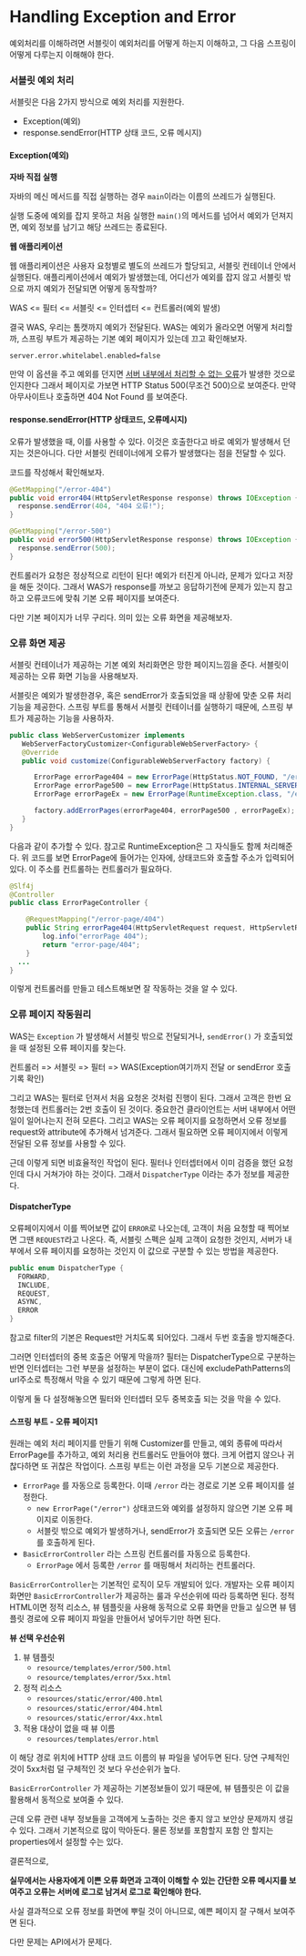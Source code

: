 # Handling Exception and Error 



예외처리를 이해하려면 서블릿이 예외처리를 어떻게 하는지 이해하고, 그 다음 스프링이 어떻게 다루는지 이해해야 한다.



### 서블릿 예외 처리

서블릿은 다음 2가지 방식으로 예외 처리를 지원한다.

- Exception(예외)
- response.sendError(HTTP 상태 코드, 오류 메시지)



#### Exception(예외)

**자바 직접 실행**

자바의 메신 메서드를 직접 실행하는 경우 `main`이라는 이름의 쓰레드가 실행된다.

실행 도중에 예외를 잡지 못하고 처음 실행한 `main()`의 메서드를 넘어서 예외가 던져지면, 예외 정보를 남기고 해당 쓰레드는 종료된다.



**웹 애플리케이션**

웹 애플리케이션은 사용자 요청별로 별도의 쓰레드가 할당되고, 서블릿 컨테이너 안에서 실행된다. 애플리케이션에서 예외가 발생했는데, 어디선가 예외를 잡지 않고 서블릿 밖으로 까지 예외가 전달되면 어떻게 동작할까?

WAS <= 필터 <= 서블릿 <= 인터셉터 <= 컨트롤러(예외 발생)

결국 WAS, 우리는 톰캣까지 예외가 전달된다. WAS는 예외가 올라오면 어떻게 처리할까, 스프링 부트가 제공하는 기본 예외 페이지가 있는데 끄고 확인해보자.

```properties
server.error.whitelabel.enabled=false
```

만약 이 옵션을 주고 예외를 던지면 <u>서버 내부에서 처리할 수 없는 오류</u>가 발생한 것으로 인지한다 그래서 페이지로 가보면 HTTP Status 500(무조건 500)으로 보여준다. 만약 아무사이트나 호출하면 404 Not Found 를 보여준다.



#### response.sendError(HTTP 상태코드, 오류메시지)

오류가 발생했을 때, 이를 사용할 수 있다. 이것은 호출한다고 바로 예외가 발생해서 던지는 것은아니다. 다만 서블릿 컨테이너에게 오류가 발생했다는 점을 전달할 수 있다.

코드를 작성해서 확인해보자.

```java
@GetMapping("/error-404")
public void error404(HttpServletResponse response) throws IOException {
  response.sendError(404, "404 오류!");
}

@GetMapping("/error-500")
public void error500(HttpServletResponse response) throws IOException {
  response.sendError(500);
}
```

컨트롤러가 요청은 정상적으로 리턴이 된다! 예외가 터진게 아니라, 문제가 있다고 저장을 해둔 것이다. 그래서 WAS가 response를 까보고 응답하기전에 문제가 있는지 참고하고 오류코드에 맞춰 기본 오류 페이지를 보여준다.



다만 기본 페이지가 너무 구리다. 의미 있는 오류 화면을 제공해보자.



### 오류 화면 제공 

서블릿 컨테이너가 제공하는 기본 예외 처리화면은 망한 페이지느낌을 준다.  서블릿이 제공하는 오류 화면 기능을 사용해보자.

서블릿은 예외가 발생한경우, 혹은 sendError가 호출되었을 때 상황에 맞춘 오류 처리 기능을 제공한다. 스프링 부트를 통해서 서블릿 컨테이너를 실행하기 때문에, 스프링 부트가 제공하는 기능을 사용하자.

```java
public class WebServerCustomizer implements
   WebServerFactoryCustomizer<ConfigurableWebServerFactory> {
   @Override
   public void customize(ConfigurableWebServerFactory factory) {

      ErrorPage errorPage404 = new ErrorPage(HttpStatus.NOT_FOUND, "/error-page/400");
      ErrorPage errorPage500 = new ErrorPage(HttpStatus.INTERNAL_SERVER_ERROR, "/error-page/500");
      ErrorPage errorPageEx = new ErrorPage(RuntimeException.class, "/error-page/500");

      factory.addErrorPages(errorPage404, errorPage500 , errorPageEx);
   }
}
```

다음과 같이 추가할 수 있다. 참고로 RuntimeException은 그 자식들도 함께 처리해준다. 위 코드를 보면 ErrorPage에 들어가는 인자에, 상태코드와 호출할 주소가 입력되어 있다. 이 주소를 컨트롤하는 컨트롤러가 필요하다.

```java
@Slf4j
@Controller
public class ErrorPageController {

	@RequestMapping("/error-page/404")
	public String errorPage404(HttpServletRequest request, HttpServletResponse response){
		log.info("errorPage 404");
		return "error-page/404";
	}
  ...
}
```

이렇게 컨트롤러를 만들고 테스트해보면 잘 작동하는 것을 알 수 있다.



### 오류 페이지 작동원리

WAS는 `Exception` 가 발생해서 서블릿 밖으로 전달되거나, `sendError()` 가 호출되었을 때 설정된 오류 페이지를 찾는다.

컨트롤러 => 서블릿 => 필터 => WAS(Exception여기까지 전달 or sendError 호출기록 확인)

그리고 WAS는 필터로 던져서 처음 요청온 것처럼 진행이 된다. 그래서 고객은 한번 요청했는데 컨트롤러는 2번 호출이 된 것이다. 중요한건 클라이언트는 서버 내부에서 어떤 일이 일어나는지 전혀 모른다. 그리고 WAS는 오류 페이지를 요청하면서 오류 정보를 request와 attribute에 추가해서 넘겨준다. 그래서 필요하면 오류 페이지에서 이렇게 전달된 오류 정보를 사용할 수 있다.

근데 이렇게 되면 비효율적인 작업이 된다. 필터나 인터셉터에서 이미 검증을 했던 요청인데 다시 거쳐가야 하는 것이다. 그래서 `DispatcherType` 이라는 추가 정보를 제공한다.



#### DispatcherType

오류페이지에서 이를 찍어보면 값이 `ERROR`로 나오는데, 고객이 처음 요청할 때 찍어보면 그땐 `REQUEST`라고 나온다. 즉, 서블릿 스펙은 실제 고객이 요청한 것인지, 서버가 내부에서 오류 페이지를 요청하는 것인지 이 값으로 구분할 수 있는 방법을 제공한다.

```java
public enum DispatcherType {
  FORWARD,
  INCLUDE,
  REQUEST,
  ASYNC,
  ERROR
}
```

참고로 filter의 기본은 Request만 거치도록 되어있다. 그래서 두번 호출을 방지해준다.



그러면 인터셉터의 중복 호출은 어떻게 막을까? 필터는 DispatcherType으로 구분하는 반면 인터셉터는 그런 부분을 설정하는 부분이 없다. 대신에 excludePathPatterns의 url주소로 특정해서 막을 수 있기 때문에 그렇게 하면 된다.



이렇게 둘 다 설정해놓으면 필터와 인터셉터 모두 중복호출 되는 것을 막을 수 있다.



#### 스프링 부트 - 오류 페이지1

원래는 예외 처리 페이지를 만들기 위해 Customizer를 만들고, 예외 종류에 따라서 ErrorPage를 추가하고, 예외 처리용 컨트롤러도 만들어야 했다. 크게 어렵지 않으나 귀찮다하면 또 귀찮은 작업이다. 스프링 부트는 이런 과정을 모두 기본으로 제공한다.

- `ErrorPage` 를 자동으로 등록한다. 이때 `/error` 라는 경로로 기본 오류 페이지를 설정한다.
  - `new ErrorPage("/error")` 상태코드와 예외를 설정하지 않으면 기본 오류 페이지로 이동한다.
  - 서블릿 밖으로 예외가 발생하거나, sendError가 호출되면 모든 오류는 `/error`를 호출하게 된다.
- `BasicErrorController` 라는 스프링 컨트롤러를 자동으로 등록한다.
  - `ErrorPage` 에서 등록한 `/error` 를 매핑해서 처리하는 컨트롤러다.



`BasicErrorController`는 기본적인 로직이 모두 개발되어 있다. 개발자는 오류 페이지 화면만 `BasicErrorController`가 제공하는 룰과 우선순위에 따라 등록하면 된다. 정적 HTML이면 정적 리소스, 뷰 템플릿을 사용해 동적으로 오류 화면을 만들고 싶으면 뷰 템플릿 경로에 오류 페이지 파일을 만들어서 넣어두기만 하면 된다.

**뷰 선택 우선순위**

1. 뷰 템플릿
   - `resource/templates/error/500.html`
   - `resource/templates/error/5xx.html`
2. 정적 리소스
   - `resources/static/error/400.html`
   - `resources/static/error/404.html`
   - `resources/static/error/4xx.html`
3. 적용 대상이 없을 때 뷰 이름
   - `resources/templates/error.html`

이 해당 경로 위치에 HTTP 상태 코드 이름의 뷰 파일을 넣어두면 된다. 당연 구체적인 것이 5xx처럼 덜 구체적인 것 보다 우선순위가 높다.



`BasicErrorController` 가 제공하는 기본정보들이 있기 때문에, 뷰 템플릿은 이 값을 활용해서 동적으로 보여줄 수 있다.

근데 오류 관련 내부 정보들을 고객에게 노출하는 것은 좋지 않고 보안상 문제까지 생길 수 있다. 그래서 기본적으로 많이 막아둔다. 물론 정보를 포함할지 포함 안 할지는 properties에서 설정할 수는 있다.

결론적으로,

**실무에서는 사용자에게 이쁜 오류 화면과 고객이 이해할 수 있는 간단한 오류 메시지를 보여주고 오류는 서버에 로그로 남겨서 로그로 확인해야 한다.**



사실 결과적으로 오류 정보를 화면에 뿌릴 것이 아니므로, 예쁜 페이지 잘 구해서 보여주면 된다.

다만 문제는 API에서가 문제다.